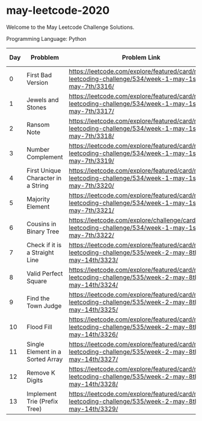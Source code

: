 # may-leetcode-2020

Welcome to the May Leetcode Challenge Solutions.

Programming Language: Python

|Day|Probblem | Problem Link | Time Taken | Algorithm Used | 
|--|------|--------| ---------- | -------------- |
|0| First Bad Version |https://leetcode.com/explore/featured/card/may-leetcoding-challenge/534/week-1-may-1st-may-7th/3316/| 10 minutes | Binary Search|
|1| Jewels and Stones |https://leetcode.com/explore/featured/card/may-leetcoding-challenge/534/week-1-may-1st-may-7th/3317/| 5 minutes | None|
|2|Ransom Note |https://leetcode.com/explore/featured/card/may-leetcoding-challenge/534/week-1-may-1st-may-7th/3318/| 10 minutes | None|
|3|Number Complement|https://leetcode.com/explore/featured/card/may-leetcoding-challenge/534/week-1-may-1st-may-7th/3319/| 10 minutes | None|
|4|First Unique Character in a String |https://leetcode.com/explore/featured/card/may-leetcoding-challenge/534/week-1-may-1st-may-7th/3320/| 5 minutes|None|
|5|Majority Element|https://leetcode.com/explore/featured/card/may-leetcoding-challenge/534/week-1-may-1st-may-7th/3321/| 10 minutes| None|
|6|Cousins in Binary Tree| https://leetcode.com/explore/challenge/card/may-leetcoding-challenge/534/week-1-may-1st-may-7th/3322/| 30 minutes | None|
|7| Check if it is a Straight Line|https://leetcode.com/explore/featured/card/may-leetcoding-challenge/535/week-2-may-8th-may-14th/3323/| 20 minutes| None|
|8|Valid Perfect Square|https://leetcode.com/explore/featured/card/may-leetcoding-challenge/535/week-2-may-8th-may-14th/3324/| 5 minutes|None|
|9| Find the Town Judge|https://leetcode.com/explore/featured/card/may-leetcoding-challenge/535/week-2-may-8th-may-14th/3325/ | 15 minutes| None|
|10|Flood Fill|https://leetcode.com/explore/featured/card/may-leetcoding-challenge/535/week-2-may-8th-may-14th/3326/ | 30 minutes | None|
|11|Single Element in a Sorted Array|https://leetcode.com/explore/featured/card/may-leetcoding-challenge/535/week-2-may-8th-may-14th/3327/ |5 minutes| None|
|12|Remove K Digits|https://leetcode.com/explore/featured/card/may-leetcoding-challenge/535/week-2-may-8th-may-14th/3328/ | 20 minutes| None|
|13|Implement Trie (Prefix Tree)|https://leetcode.com/explore/featured/card/may-leetcoding-challenge/535/week-2-may-8th-may-14th/3329/ |10 minutes | None|
